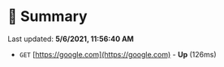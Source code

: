 # 📖 Summary
Last updated: **5/6/2021, 11:56:40 AM**

- `GET` [https://google.com](https://google.com) - **Up** (126ms)
